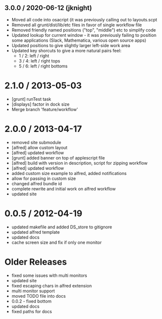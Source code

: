 ## 3.0.0 / 2020-06-12 (jknight)

- Moved all code into osacript (it was previously calling out to layouts.scpt
- Removed all grunt/dist/lib/etc files in favor of single workflow file
- Removed friendly named positions ("top", "middle") etc to simplify code
- Updated lookup for current window - it was previously failing to position some applications (Slack, Mathematica, various open source apps)
- Updated positions to give slightly larger left-side work area
- Updated key shorcuts to give a more natural pairs feel:
  - 1 / 2: left / right
  - 3 / 4: left / right tops
  - 5 / 6: left / right bottoms

2.1.0 / 2013-05-03 
==================

  * [grunt] runTest task
  * [displays] factor in dock size
  * Merge branch 'feature/workflow'

2.0.0 / 2013-04-17 
==================

  * removed site submodule
  * [alfred] allow custom layout
  * [alfred] updated workflow
  * [grunt] added banner on top of applescript file
  * [alfred] build with version in description, script for zipping workflow
  * [alfred] updated workflow
  * added custom size example to alfred, added notifications
  * allow for passing in custom size
  * changed alfred bundle id
  * complete rewrite and initial work on alfred workflow
  * updated site

0.0.5 / 2012-04-19 
==================

  * updated makefile and added DS_store to gitignore
  * updated alfred template
  * updated docs
  * cache screen size and fix if only one monitor

Older Releases
==============

  * fixed some issues with multi monitors
  * updated site
  * fixed escaping chars in alfred extension
  * multi monitor support
  * moved TODO file into docs
  * 0.0.2 - fixed bottom
  * updated docs
  * fixed paths for docs
